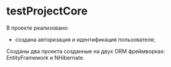 # testProjectCore
В проекте реализовано:
- создана авторизация и идентификация пользователя;

Созданы два проекта созданные на двух ORM фреймворках: EntityFramework и NHibernate.
